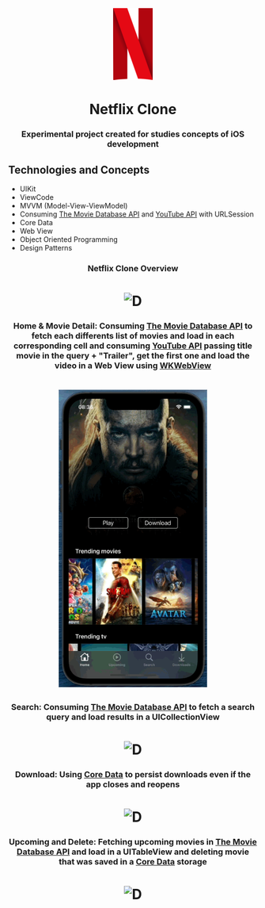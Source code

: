 <div align="center">
     <img alt="D" title="Netflix" src="Documentation/logo.png" width="80px" />
</div>

<h1 align="center">
  Netflix Clone
</h1> 

<h3 align="center">
  Experimental project created for studies concepts of iOS development
</h3>

## Technologies and Concepts

* UIKit
* ViewCode
* MVVM (Model-View-ViewModel)
* Consuming [The Movie Database API][TMDb] and [YouTube API][yt] with URLSession
* Core Data
* Web View
* Object Oriented Programming
* Design Patterns

<h3 align="center">
<b>Netflix Clone Overview</b>
<h3>
<h1 align="center">
     <img alt="D" title="Netflix" src="Documentation/overview.gif" width="300px" />
</h1>



<h3 align="center">
  <b>Home & Movie Detail:</b> Consuming <a href="https://www.themoviedb.org/settings/api">The Movie Database API</a> to fetch each differents list of movies and load in each corresponding cell and consuming <a href="https://developers.google.com/youtube/v3">YouTube API</a> passing title movie in the query + "Trailer", get the first one and load the video in a Web View using <a href="https://developer.apple.com/documentation/webkit/wkwebview">WKWebView</a> 
<h3>
<h1 align="center">
     <img alt="D" title="Netflix" src="Documentation/movieDetailAndWebView.gif" width="300px" />
</h1>


<h3 align="center">
<b>Search:</b> Consuming <a href="https://www.themoviedb.org/settings/api">The Movie Database API</a> to fetch a search query and load results in a UICollectionView
<h3>
<h1 align="center">
  <img alt="D" title="Netflix" src="Documentation/search.gif" width="300px" />
</h1>

  
<h3 align="center">
<b>Download:</b> Using <a href="https://developer.apple.com/documentation/coredata">Core Data</a> to persist downloads even if the app closes and reopens
<h3>
<h1 align="center">
      <img alt="D" title="Netflix" src="Documentation/downloadCoreData.gif" width="300px" />
</h1>

<h3 align="center">
<b>Upcoming and Delete:</b> Fetching upcoming movies in <a href="https://www.themoviedb.org/settings/api">The Movie Database API</a> and load in a UITableView and deleting movie that was saved in a <a href="https://developer.apple.com/documentation/coredata">Core Data</a> storage 
<h3>
<h1 align="center">
     <img alt="D" title="Netflix" src="Documentation/upComingAndDelete.gif" width="300px" />
</h1>

[TMDb]: https://www.themoviedb.org/settings/api
[yt]: https://developers.google.com/youtube/v3
[wkwv]: https://developer.apple.com/documentation/webkit/wkwebview

